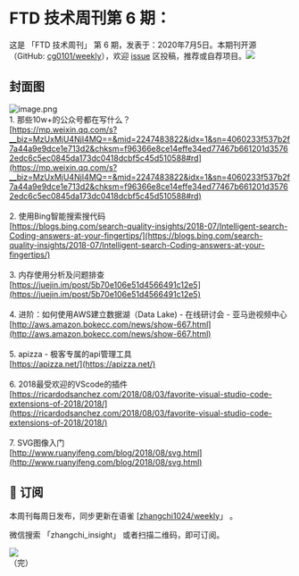# FTD 技术周刊第 6 期：
这是 「FTD 技术周刊」 第 6 期，发表于：2020年7月5日。本期刊开源（GitHub: [cg0101/weekly](https://github.com/cg0101/weekly)），欢迎 [issue](https://github.com/cg0101/weekly/issues) 区投稿，推荐或自荐项目。![](https://visitor-badge.glitch.me/badge?page_id=cg0101.weekly) <a href="https://www.linkedin.com/in/%E9%A9%B0-%E5%BC%A0-60669710a/">
        </a>
## 封面图


![image.png](https://cdn.nlark.com/yuque/0/2020/png/132503/1605582983351-1b0eb14a-0224-4dbf-b7a0-2826ee27ebbf.png#height=608&id=risD5&margin=%5Bobject%20Object%5D&name=image.png&originHeight=608&originWidth=1080&originalType=binary&size=1346491&status=done&style=none&width=1080)<br />1. 那些10w+的公众号都在写什么？ <br />[https://mp.weixin.qq.com/s?__biz=MzUxMjU4NjI4MQ==&mid=2247483822&idx=1&sn=4060233f537b2f7a44a9e9dce1e713d2&chksm=f96366e8ce14effe34ed77467b661201d35762edc6c5ec0845da173dc0418dcbf5c45d510588#rd](https://mp.weixin.qq.com/s?__biz=MzUxMjU4NjI4MQ==&mid=2247483822&idx=1&sn=4060233f537b2f7a44a9e9dce1e713d2&chksm=f96366e8ce14effe34ed77467b661201d35762edc6c5ec0845da173dc0418dcbf5c45d510588#rd)<br />
<br />2. 使用Bing智能搜索搜代码<br />[https://blogs.bing.com/search-quality-insights/2018-07/Intelligent-search-Coding-answers-at-your-fingertips/](https://blogs.bing.com/search-quality-insights/2018-07/Intelligent-search-Coding-answers-at-your-fingertips/)<br />
<br />3. 内存使用分析及问题排查<br />[https://juejin.im/post/5b70e106e51d4566491c12e5](https://juejin.im/post/5b70e106e51d4566491c12e5)<br />
<br />4. 进阶：如何使用AWS建立数据湖（Data Lake) - 在线研讨会 - 亚马逊视频中心<br />[http://aws.amazon.bokecc.com/news/show-667.html](http://aws.amazon.bokecc.com/news/show-667.html)<br />
<br />5. apizza - 极客专属的api管理工具<br />[https://apizza.net/](https://apizza.net/)<br />
<br />6. 2018最受欢迎的VScode的插件<br />[https://ricardodsanchez.com/2018/08/03/favorite-visual-studio-code-extensions-of-2018/2018/](https://ricardodsanchez.com/2018/08/03/favorite-visual-studio-code-extensions-of-2018/2018/)<br />
<br />7. SVG图像入门<br />[http://www.ruanyifeng.com/blog/2018/08/svg.html](http://www.ruanyifeng.com/blog/2018/08/svg.html)



## 📅 订阅
本周刊每周日发布，同步更新在语雀 [[zhangchi1024/weekly](https://www.yuque.com/zhangchi1024/weekly)」 。


微信搜索 「zhangchi_insight」 或者扫描二维码，即可订阅。
<div align="left"> <img src="https://cdn.nlark.com/yuque/0/2021/jpeg/132503/1640750963398-e8538e9e-6b96-46f7-abff-c93b56bdd377.jpeg?x-oss-process=image%2Fwatermark%2Ctype_d3F5LW1pY3JvaGVp%2Csize_36%2Ctext_5byg6amw%2Ccolor_FFFFFF%2Cshadow_50%2Ct_80%2Cg_se%2Cx_10%2Cy_10%2Fresize%2Cw_426%2Climit_0" ></div>    
    （完）